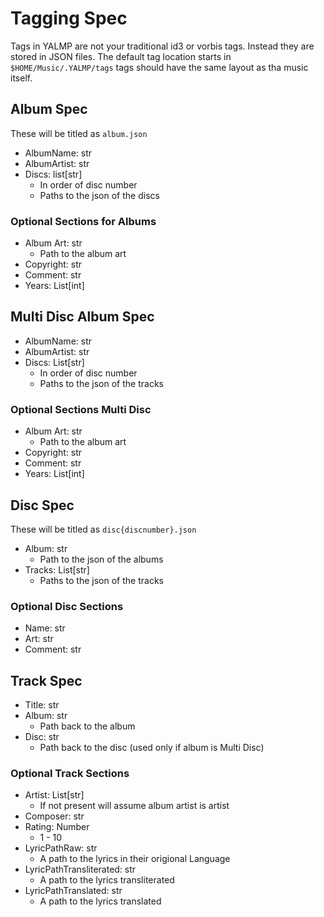 # Tagging Spec

Tags in YALMP are not your traditional id3 or vorbis tags. Instead they are
stored in JSON files. The default tag location starts in ```$HOME/Music/.YALMP/tags```
tags should have the same layout as tha music itself.

## Album Spec

These will be titled as ```album.json```

* AlbumName: str
* AlbumArtist: str
* Discs: list[str]
  * In order of disc number
  * Paths to the json of the discs

### Optional Sections for Albums 

* Album Art: str
  * Path to the album art
* Copyright: str
* Comment: str
* Years: List[int]

## Multi Disc Album Spec

* AlbumName: str
* AlbumArtist: str
* Discs: List[str]
  * In order of disc number
  * Paths to the json of the tracks

### Optional Sections Multi Disc

* Album Art: str
  * Path to the album art
* Copyright: str
* Comment: str
* Years: List[int]

## Disc Spec

These will be titled as ```disc{discnumber}.json```

* Album: str
  * Path to the json of the albums
* Tracks: List[str]
  * Paths to the json of the tracks

### Optional Disc Sections

* Name: str
* Art: str
* Comment: str

## Track Spec

* Title: str
* Album: str
  * Path back to the album
* Disc: str
  * Path back to the disc (used only if album is Multi Disc)

### Optional Track Sections

* Artist: List[str]
  * If not present will assume album artist is artist
* Composer: str
* Rating: Number
  * 1 - 10
* LyricPathRaw: str
  * A path to the lyrics in their origional Language
* LyricPathTransliterated: str
  * A path to the lyrics transliterated
* LyricPathTranslated: str
  * A path to the lyrics translated